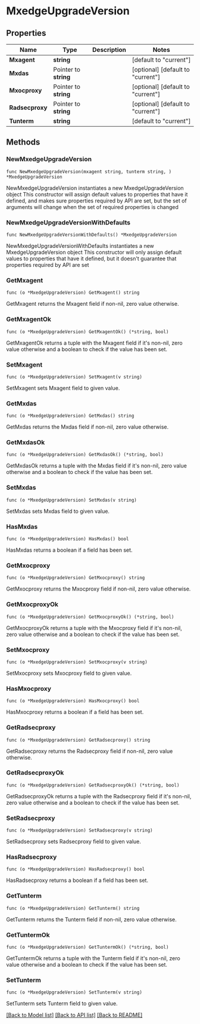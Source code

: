 # MxedgeUpgradeVersion

## Properties

Name | Type | Description | Notes
------------ | ------------- | ------------- | -------------
**Mxagent** | **string** |  | [default to "current"]
**Mxdas** | Pointer to **string** |  | [optional] [default to "current"]
**Mxocproxy** | Pointer to **string** |  | [optional] [default to "current"]
**Radsecproxy** | Pointer to **string** |  | [optional] [default to "current"]
**Tunterm** | **string** |  | [default to "current"]

## Methods

### NewMxedgeUpgradeVersion

`func NewMxedgeUpgradeVersion(mxagent string, tunterm string, ) *MxedgeUpgradeVersion`

NewMxedgeUpgradeVersion instantiates a new MxedgeUpgradeVersion object
This constructor will assign default values to properties that have it defined,
and makes sure properties required by API are set, but the set of arguments
will change when the set of required properties is changed

### NewMxedgeUpgradeVersionWithDefaults

`func NewMxedgeUpgradeVersionWithDefaults() *MxedgeUpgradeVersion`

NewMxedgeUpgradeVersionWithDefaults instantiates a new MxedgeUpgradeVersion object
This constructor will only assign default values to properties that have it defined,
but it doesn't guarantee that properties required by API are set

### GetMxagent

`func (o *MxedgeUpgradeVersion) GetMxagent() string`

GetMxagent returns the Mxagent field if non-nil, zero value otherwise.

### GetMxagentOk

`func (o *MxedgeUpgradeVersion) GetMxagentOk() (*string, bool)`

GetMxagentOk returns a tuple with the Mxagent field if it's non-nil, zero value otherwise
and a boolean to check if the value has been set.

### SetMxagent

`func (o *MxedgeUpgradeVersion) SetMxagent(v string)`

SetMxagent sets Mxagent field to given value.


### GetMxdas

`func (o *MxedgeUpgradeVersion) GetMxdas() string`

GetMxdas returns the Mxdas field if non-nil, zero value otherwise.

### GetMxdasOk

`func (o *MxedgeUpgradeVersion) GetMxdasOk() (*string, bool)`

GetMxdasOk returns a tuple with the Mxdas field if it's non-nil, zero value otherwise
and a boolean to check if the value has been set.

### SetMxdas

`func (o *MxedgeUpgradeVersion) SetMxdas(v string)`

SetMxdas sets Mxdas field to given value.

### HasMxdas

`func (o *MxedgeUpgradeVersion) HasMxdas() bool`

HasMxdas returns a boolean if a field has been set.

### GetMxocproxy

`func (o *MxedgeUpgradeVersion) GetMxocproxy() string`

GetMxocproxy returns the Mxocproxy field if non-nil, zero value otherwise.

### GetMxocproxyOk

`func (o *MxedgeUpgradeVersion) GetMxocproxyOk() (*string, bool)`

GetMxocproxyOk returns a tuple with the Mxocproxy field if it's non-nil, zero value otherwise
and a boolean to check if the value has been set.

### SetMxocproxy

`func (o *MxedgeUpgradeVersion) SetMxocproxy(v string)`

SetMxocproxy sets Mxocproxy field to given value.

### HasMxocproxy

`func (o *MxedgeUpgradeVersion) HasMxocproxy() bool`

HasMxocproxy returns a boolean if a field has been set.

### GetRadsecproxy

`func (o *MxedgeUpgradeVersion) GetRadsecproxy() string`

GetRadsecproxy returns the Radsecproxy field if non-nil, zero value otherwise.

### GetRadsecproxyOk

`func (o *MxedgeUpgradeVersion) GetRadsecproxyOk() (*string, bool)`

GetRadsecproxyOk returns a tuple with the Radsecproxy field if it's non-nil, zero value otherwise
and a boolean to check if the value has been set.

### SetRadsecproxy

`func (o *MxedgeUpgradeVersion) SetRadsecproxy(v string)`

SetRadsecproxy sets Radsecproxy field to given value.

### HasRadsecproxy

`func (o *MxedgeUpgradeVersion) HasRadsecproxy() bool`

HasRadsecproxy returns a boolean if a field has been set.

### GetTunterm

`func (o *MxedgeUpgradeVersion) GetTunterm() string`

GetTunterm returns the Tunterm field if non-nil, zero value otherwise.

### GetTuntermOk

`func (o *MxedgeUpgradeVersion) GetTuntermOk() (*string, bool)`

GetTuntermOk returns a tuple with the Tunterm field if it's non-nil, zero value otherwise
and a boolean to check if the value has been set.

### SetTunterm

`func (o *MxedgeUpgradeVersion) SetTunterm(v string)`

SetTunterm sets Tunterm field to given value.



[[Back to Model list]](../README.md#documentation-for-models) [[Back to API list]](../README.md#documentation-for-api-endpoints) [[Back to README]](../README.md)


